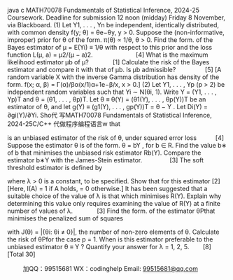 java c
MATH70078 Fundamentals of Statistical Inference, 2024-25
Coursework.
Deadline for submission 12 noon (midday) Friday 8 November, via Blackboard.
(1) Let Y1, . . . , Yn be independent, identically distributed, with common density f(y; θ) = θe−θy, y > 0.
Suppose the (non-informative, improper) prior for θ of the form. π(θ) ∝ 1/θ, θ > 0.
Find the form. of the Bayes estimator of µ = E(Yi) ≡ 1/θ with respect to this prior and the loss function
L(µ, a) = µ2/(µ − a)2.                         [4]
What is the maximum likelihood estimator µb of µ?              [1]
Calculate the risk of the Bayes estimator and compare it with that of µb. Is µb admissible?                 [5]
[A random variable X with the inverse Gamma distribution has density of the form. f(x; α, β) = Γ(α)/βα(x/1)α+1e−β/x, x > 0.]
(2) Let Y1, . . . , Yp (p > 2) be independent random variables such that Yi ∼ N(θi, 1). Write Y = (Y1, . . . , Yp)T and θ = (θ1, . . . , θp)T. Let θ ≡ θ(Y) = (θ1(Y), . . . , θp(Y))T be an estimator of θ, and let g(Y) ≡ (g1(Y), . . . , gp(Y))T = θ − Y .
Let Di(Y) = ∂gi(Y)/∂Yi. Sho代 写MATH70078 Fundamentals of Statistical Inference, 2024-25C/C++
代做程序编程语言w that

is an unbiased estimator of the risk of θ, under squared error loss           [4]
Suppose the estimator θ is of the form. θ = bY , for b ∈ R. Find the value b∗ of b that minimises the unbiased risk estimator Rb(Y). Compare the estimator b∗Y with the James-Stein estimator.                [3]
The soft threshold estimator is defined by

where λ > 0 is a constant, to be specified. Show that for this estimator
[2]
[Here, I(A) = 1 if A holds, = 0 otherwise.]
It has been suggested that a suitable choice of the value of λ is that which minimises R(Y). Explain why determining this value only requires examining the value of R(Y) at a finite number of values of λ.              [3]
Find the form. of the estimator θPthat minimises the penalized sum of squares

with J(θ) = |{θi: θi ≠ 0}|, the number of non-zero elements of θ.
Calculate the risk of θPfor the case p = 1. When is this estimator preferable to the unbiased estimator θ ≡ Y ? Quantify your answer for λ = 1, 2, 5.        [8]
[Total 30]







         
加QQ：99515681  WX：codinghelp  Email: 99515681@qq.com
